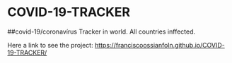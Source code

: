 # COVID-19-TRACKER
##covid-19/coronavírus Tracker in world. All countries inffected.

Here a link to see the project:
https://franciscoossianfoln.github.io/COVID-19-TRACKER/
